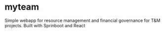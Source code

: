 # myteam
Simple webapp for resource management and financial governance for T&M projects.
Built with Sprinboot and React
